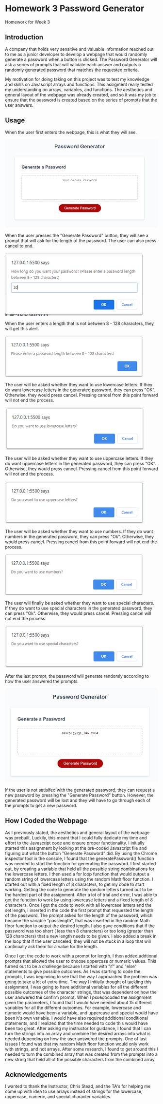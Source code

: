 # Homework 3 Password Generator

Homework for Week 3

## Introduction

A company that holds very sensitive and valuable information reached out to me as a junior developer to develop a webpage that would randomly generate a password when a button is clicked. The Password Generator will ask a series of prompts that will validate each answer and outputs a randomly generated password that matches the requested criteria.

My motivation for doing taking on this project was to test my knowledge and skills on Javascript arrays and functions. This assigment really tested my understanding on arrays, variables, and functions. The aesthetics and general layout of the webpage was already created, and so it was my job to ensure that the password is created based on the series of prompts that the user answers.

## Usage

When the user first enters the webpage, this is what they will see.

![Main Password Generator Page with the Generate Password button.](https://github.com/falbuna/Homework_3_PasswordGenerator/blob/master/Assets/Password_Generator.PNG)

When the user presses the "Generate Password" button, they will see a prompt that will ask for the length of the password. The user can also press cancel to end.

![Prompt for Password Length.](https://github.com/falbuna/Homework_3_PasswordGenerator/blob/master/Assets/Password_Length.PNG)

When the user enters a length that is not between 8 - 128 characters, they will get this alert.

![Alert if the Password Length is not between 8 - 128 characters.](https://github.com/falbuna/Homework_3_PasswordGenerator/blob/master/Assets/Password_LengthError.PNG)

The user will be asked whether they want to use lowercase letters. If they do want lowercase letters in the generated password, they can press "OK". Otherwise, they would press cancel. Pressing cancel from this point forward will not end the process.

![Prompt for lowercase letters.](https://github.com/falbuna/Homework_3_PasswordGenerator/blob/master/Assets/Lowercase.PNG)

The user will be asked whether they want to use uppercase letters. If they do want uppercase letters in the generated password, they can press "OK". Otherwise, they would press cancel. Pressing cancel from this point forward will not end the process.

![Prompt for uppercase letters.](https://github.com/falbuna/Homework_3_PasswordGenerator/blob/master/Assets/Uppercase.PNG)

The user will be asked whether they want to use numbers. If they do want numbers in the generated password, they can press "Ok". Otherwise, they would press cancel. Pressing cancel from this point forward will not end the process.

![Prompt for numeric characters.](https://github.com/falbuna/Homework_3_PasswordGenerator/blob/master/Assets/Numbers.PNG)

The user will finally be asked whether they want to use special characters. If they do want to use special characters in the generated password, they can press "Ok". Otherwise, they would press cancel. Pressing cancel will not end the process.

![Prompt for special characters.](https://github.com/falbuna/Homework_3_PasswordGenerator/blob/master/Assets/Special.PNG)

After the last prompt, the password will generate randomly according to how the user answered the prompts.

![Randomly Generated Password.](https://github.com/falbuna/Homework_3_PasswordGenerator/blob/master/Assets/Generated_Password.PNG)

If the user is not satisifed with the generated password, they can request a new password by pressing the "Generate Password" button. However, the generated password will be lost and they will have to go through each of the prompts to get a new password.

## How I Coded the Webpage

As I previously stated, the aesthetics and general layout of the webpage was prebuilt. Luckily, this meant that I could fully dedicate my time and effort to the Javascript code and ensure proper functionality. I initially started this assignment by looking at the pre-coded Javascript file and figuring out what the button "Generate Password" did. By using the Chrome inspector tool in the console, I found that the generatePassword() function was needed to start the function for generating the password. I first started out, by creating a variable that held all the possible string combinations for the lowercase letters. I then used a for loop function that would output a random string of lowercase letters using the random Math floor function. I started out with a fixed length of 8 characters, to get my code to start working. Getting the code to generate the random letters turned out to be the hardest part of the assignment. After a lot of trial and error, I was able to get the function to work by using lowercase letters and a fixed length of 8 characters. Once I got the code to work with all lowercase letters and the set length, I inserted in the code the first prompt that requested the length of the password. The prompt asked for the length of the password, which became the variable "passlength", that was inserted in the random Math floor function to output the desired length. I also gave conditions that if the password was too short ( less than 8 characters) or too long (greater than 128 characters) that a new length needs to be given. I also added a break in the loop that if the user canceled, they will not be stuck in a loop that will continually ask them for a value for the length. 

Once I got the code to work with a prompt for length, I then added addtional prompts that allowed the user to choose uppercase or numeric values. This turned out to be a challenge because I started with "if" and "else" statements to give possible outcomes. As I was starting to code the prompts, I was beginning to see that the way I approached the problem was going to take a lot of extra time. The way I initially thought of tackling this assignment, I was going to have additional variables for all the different possible outcomes of the character strings, that was dependent on how the user answered the confirm prompt. When I psuedocoded the assignment given the parameters, I found that I would have needed about 15 different variables for all the different outcomes. For example, lowercase and numeric would have been a variable, and uppercase and special would have been it's own variable. I would have also required additional conditional statements, and I realized that the time needed to code this would have been too great. After asking my instructor for guidance, I found that I can turn the strings into an array and combine the desired arrays into what is needed depending on how the user answered the prompts. One of last issues I found was that my random Math floor function would only work with strings, and not arrays. After some research, I found to get around this I needed to turn the combined array that was created from the prompts into a new string that held all of the possible characters from the combined array.

## Acknowledgements

I wanted to thank the Instructor, Chris Stead, and the TA's for helping me come up with idea to use arrays instead of strings for the lowercase, uppercase, numeric, and special character variables.